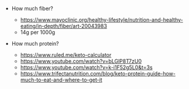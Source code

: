 - How much fiber?
  - https://www.mayoclinic.org/healthy-lifestyle/nutrition-and-healthy-eating/in-depth/fiber/art-20043983
  - 14g per 1000g

- How much protein?
  - https://www.ruled.me/keto-calculator
  - https://www.youtube.com/watch?v=bLGlP8T7zU0
  - https://www.youtube.com/watch?v=k-i1F52g5L0&t=3s
  - https://www.trifectanutrition.com/blog/keto-protein-guide-how-much-to-eat-and-where-to-get-it
